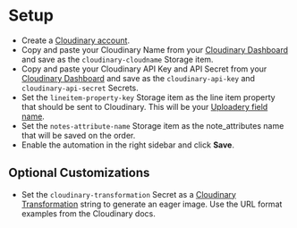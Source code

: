 # Setup
- Create a [Cloudinary account](https://cloudinary.com/).
- Copy and paste your Cloudinary Name from your [Cloudinary Dashboard](https://cloudinary.com/console) and save as the `cloudinary-cloudname` Storage item.
- Copy and paste your Cloudinary API Key and API Secret from your [Cloudinary Dashboard](https://cloudinary.com/console) and save as the `cloudinary-api-key` and `cloudinary-api-secret` Secrets.
- Set the `lineitem-property-key` Storage item as the line item property that should be sent to Cloudinary. This will be your [Uploadery field name](https://docs.theshoppad.com/article/10-create-upload-fields-for-products#field-name).
- Set the `notes-attribute-name` Storage item as the note_attributes name that will be saved on the order.
- Enable the automation in the right sidebar and click **Save**.			

## Optional Customizations
- Set the `cloudinary-transformation` Secret as a [Cloudinary Transformation](https://cloudinary.com/documentation/image_transformations) string to generate an eager image. Use the URL format examples from the Cloudinary docs.
